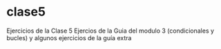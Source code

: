 # clase5
Ejercicios de la Clase 5
Ejercios de la Guia del modulo 3 (condicionales y bucles) y algunos ejercicios de la guía extra
